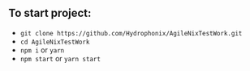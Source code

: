 ## To start project:

*   `git clone https://github.com/Hydrophonix/AgileNixTestWork.git`
*   `cd AgileNixTestWork`
*   `npm i` or `yarn`
*   `npm start` or `yarn start`
